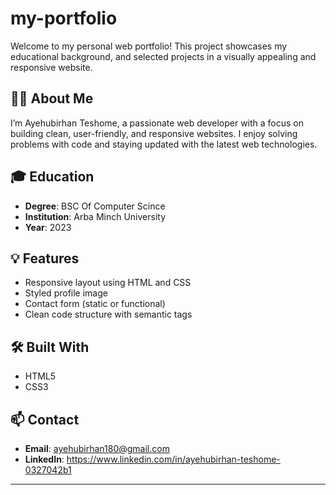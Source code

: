 # my-portfolio

Welcome to my personal web portfolio! This project showcases my educational background, and selected projects in a visually appealing and responsive website.

## 🧑‍💻 About Me

I’m Ayehubirhan Teshome, a passionate web developer with a focus on building clean, user-friendly, and responsive websites. I enjoy solving problems with code and staying updated with the latest web technologies.

## 🎓 Education

- **Degree**: BSC Of Computer Scince
- **Institution**: Arba Minch University 
- **Year**: 2023

## 💡 Features

- Responsive layout using HTML and CSS
- Styled profile image
- Contact form (static or functional)
- Clean code structure with semantic tags

## 🛠️ Built With

- HTML5
- CSS3

## 📫 Contact

- **Email**: ayehubirhan180@gmail.com
- **LinkedIn**: https://www.linkedin.com/in/ayehubirhan-teshome-0327042b1

---
